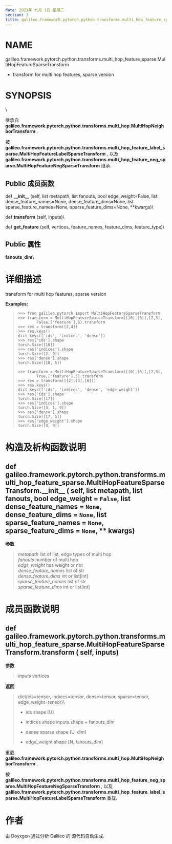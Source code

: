 ```yaml
---
date: 2021年 九月 1日 星期三
section: 3
title: galileo.framework.pytorch.python.transforms.multi_hop_feature_sparse.MultiHopFeatureSparseTransform
---
```


# NAME

galileo.framework.pytorch.python.transforms.multi_hop_feature_sparse.MultiHopFeatureSparseTransform
- transform for multi hop features, sparse version

# SYNOPSIS

\

继承自
**galileo.framework.pytorch.python.transforms.multi_hop.MultiHopNeighborTransform**
.

被
**galileo.framework.pytorch.python.transforms.multi_hop_feature_label_sparse.MultiHopFeatureLabelSparseTransform**
, 以及
**galileo.framework.pytorch.python.transforms.multi_hop_feature_neg_sparse.MultiHopFeatureNegSparseTransform**
继承.

## Public 成员函数

def **\_\_init\_\_** (self, list metapath, list fanouts, bool
edge_weight=False, list dense_feature_names=None,
dense_feature_dims=None, list sparse_feature_names=None,
sparse_feature_dims=None, \*\*kwargs)\

def **transform** (self, inputs)\

def **get_feature** (self, vertices, feature_names, feature_dims,
feature_type)\

## Public 属性

**fanouts_dim**\

# 详细描述

transform for multi hop features, sparse version

**Examples:**

>     >>> from galileo.pytorch import MultiHopFeatureSparseTransform
>     >>> transform = MultiHopFeatureSparseTransform([[0],[0]],[2,3],
>             False,['feature'],5).transform
>     >>> res = transform([2,4])
>     >>> res.keys()
>     dict_keys(['ids', 'indices', 'dense'])
>     >>> res['ids'].shape
>     torch.Size([10])
>     >>> res['indices'].shape
>     torch.Size([2, 9])
>     >>> res['dense'].shape
>     torch.Size([10, 5])
>
>     >>> transform = MultiHopFeatureSparseTransform([[0],[0]],[2,3],
>             True,['feature'],5).transform
>     >>> res = transform([[2],[4],[8]])
>     >>> res.keys()
>     dict_keys(['ids', 'indices', 'dense', 'edge_weight'])
>     >>> res['ids'].shape
>     torch.Size([17])
>     >>> res['indices'].shape
>     torch.Size([3, 1, 9])
>     >>> res['dense'].shape
>     torch.Size([17, 5])
>     >>> res['edge_weight'].shape
>     torch.Size([3, 9])

# 构造及析构函数说明

## def galileo.framework.pytorch.python.transforms.multi_hop_feature_sparse.MultiHopFeatureSparseTransform.\_\_init\_\_ ( self, list metapath, list fanouts, bool edge_weight = `False`, list dense_feature_names = `None`, dense_feature_dims = `None`, list sparse_feature_names = `None`, sparse_feature_dims = `None`, \*\* kwargs)

**参数**

> *metapath* list of list, edge types of multi hop\
> *fanouts* number of multi hop\
> *edge_weight* has weight or not\
> *dense_feature_names* list of str\
> *dense_feature_dims* int or list\[int\]\
> *sparse_feature_names* list of str\
> *sparse_feature_dims* int or list\[int\]

# 成员函数说明

## def galileo.framework.pytorch.python.transforms.multi_hop_feature_sparse.MultiHopFeatureSparseTransform.transform ( self, inputs)

**参数**

> *inputs* vertices

**返回**

> dict(ids=tensor, indices=tensor, dense=tensor, sparse=tensor,
> edge_weight=tensor)\
>
> -   ids shape \[U\]
>
> -   indices shape inputs.shape + fanouts_dim
>
> -   dense sparse shape \[U, dim\]
>
> -   edge_weight shape \[N, fanouts_dim\]

重载
**galileo.framework.pytorch.python.transforms.multi_hop.MultiHopNeighborTransform**
.

被
**galileo.framework.pytorch.python.transforms.multi_hop_feature_neg_sparse.MultiHopFeatureNegSparseTransform**
, 以及
**galileo.framework.pytorch.python.transforms.multi_hop_feature_label_sparse.MultiHopFeatureLabelSparseTransform**
重载.

# 作者

由 Doyxgen 通过分析 Galileo 的 源代码自动生成.
